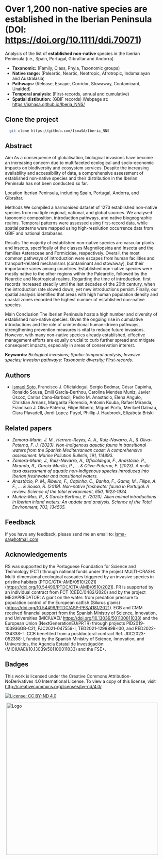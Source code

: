 
# Over 1,200 non-native species are established in the Iberian Peninsula (DOI: https://doi.org/10.1111/ddi.70071)

Analysis of the list of **established non-native** species in the Iberian Peninsula (i.e., Spain, Portugal, Gibraltar and Andorra).

- **Taxonomic:** (Family, Class, Phyla, Taxonomic groups)
- **Native range:** (Paleartic, Neartic, Neotropic, Afrotropic, Indomalayan and Australasia)
- **Pathways:** (Release, Escape, Corridor, Stowaway, Contaminant, Unaided)
- **Temporal analysis:** (First-records, annual and cumulative)
- **Spatial distibution:** (GBIF records) Webpage at: https://ismasa.github.io/Iberia_NNS/

## Clone the project
```bash
  git clone https://github.com/IsmaSA/Iberia_NNS
```

## Abstract
Aim
As a consequence of globalisation, biological invasions have become an increasing concern due to multifaceted ecological and socio-economic impacts on biodiversity and ecosystem services. Despite the increasing availability and accessibility of data, a comprehensive assessment of established non-native species and their distribution in the Iberian Peninsula has not been conducted so far.

Location
Iberian Peninsula, including Spain, Portugal, Andorra, and Gibraltar.

Methods
We compiled a harmonised dataset of 1273 established non-native species from multiple regional, national, and global sources. We analysed taxonomic composition, introduction pathways, and native biogeographic realms. Temporal patterns were assessed using first-record data, while spatial patterns were mapped using high-resolution occurrence data from GBIF and national databases.

Results
The majority of established non-native species are vascular plants and insects, specifically of the classes Magnoliopsida and Insecta and the families Asteraceae and Formicidae, respectively. Overall, the most common pathways of introduction were escapes from human facilities and transport-related mechanisms (contaminant and stowaway), but their importance varies among countries. Established non-native species were mostly native to the other regions within the Palearctic, followed by the Nearctic and Neotropical realms. Regarding the time of introduction, first records increased steadily until the last decades of the 20th century, when the introduction rate slowed down; yet new introductions persist. Finally, our spatial analysis identified that areas with high human population density and coastal zones recorded the highest number of established non-native species.

Main Conclusion
The Iberian Peninsula hosts a high number and diversity of established non-native species. Given the ongoing rise in cumulative introductions and the role of unintentional human-driven pathways, strengthening prevention measures is vital to reduce future invasions. However, with many non-native species already established, effective management efforts are equally crucial to curb further spread and mitigate consequent impacts, especially in areas of conservation interest.

**Keywords:** _Biological invasions; Spatio-temporal analysis; Invasive species; Invasion pathways; Taxonomic diversity; First-records._

## Authors
- [Ismael Soto](https://github.com/IsmaSA), Francisco J. Oficialdegui, Sergio Bedmar, César Capinha, Ronaldo Sousa, Emili García-Berthou, Carolina Mendes Muniz, Javier Oscoz, Carlos Cano-Barbacil, Pedro M. Anastácio, Elena Angulo, Christian Arnanz, Margarita Florencio, Antonín Kouba, Rafael Miranda, Francisco J. Oliva-Paterna, Filipe Ribeiro, Miguel Porto, Meritxel Dalmau, Clara Plavadell, Jordi Lopez-Puyol, Phillip J. Haubrock, Elizabeta Briski
  
## Related papers 
- _Zamora-Marín, J. M., Herrero-Reyes, A. A., Ruiz-Navarro, A., & Oliva-Paterna, F. J. (2023). Non-indigenous aquatic fauna in transitional waters from the Spanish Mediterranean coast: A comprehensive assessment. Marine Pollution Bulletin, 191, 114893._
- _Zamora-Marín, J., Ruiz-Navarro, A., Oficialdegui, F., Anastácio, P., Miranda, R., García-Murillo, P., ... & Oliva-Paterna, F. (2023). A multi-taxa assessment of aquatic non-indigenous species introduced into Iberian freshwater and transitional waters._
- _Anastácio, P. M., Ribeiro, F., Capinha, C., Banha, F., Gama, M., Filipe, A. F., ... & Sousa, R. (2019). Non-native freshwater fauna in Portugal: A review. Science of the total environment, 650, 1923-1934._
- _Muñoz-Mas, R., & García-Berthou, E. (2020). Alien animal introductions in Iberian inland waters: An update and analysis. Science of the Total Environment, 703, 134505._

## Feedback
If you have any feedback, please send me an email to: isma-sa@hotmail.com

## Acknowledgements
RS was supported by the Portuguese Foundation for Science and Technology (FCT) through national funds under the project MULTI-CRASH: Multi-dimensional ecological cascades triggered by an invasive species in pristine habitats (PTDC/CTA-AMB/0510/2021) (https://doi.org/10.54499/PTDC/CTA-AMB/0510/2021). FR is supported by an individual contract from FCT (CEEC/0482/2020) and by the project MEGAPREDATOR: A giant on the water: from predation pressure to population control of the European catfish (Silurus glanis) (https://doi.org/10.54499/PTDC/ASP-PES/4181/2021). EGB and CMM received financial support from the Spanish Ministry of Science, Innovation, and Universities (MICIU/AEI/ https://doi.org/10.13039/501100011033) and the European Union (NextGenerationEU/PRTR) through projects PID2019-103936GB-C21, FJC2021-047559-I, TED2021-129889B-I00, and RED2022-134338-T. CCB benefited from a postdoctoral contract Ref. JDC2023-052358-I, funded by the Spanish Ministry of Science, Innovation, and Universities, the Agencia Estatal de Investigación (MICIU/AEI/10.13039/501100011033) and the FSE+.

## Badges
This work is licensed under the Creative Commons Attribution-NoDerivatives 4.0 International License.
To view a copy of this license, visit http://creativecommons.org/licenses/by-nd/4.0/.

[![License: CC BY-ND 4.0](https://img.shields.io/badge/License-CC%20BY--ND%204.0-lightgrey.svg)](https://creativecommons.org/licenses/by-nd/4.0/)

<img src="https://www.frov.jcu.cz/images/FROV_cz.svg" alt="Logo" width="500" style="float: right; margin-center: 10px;" />
